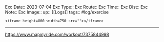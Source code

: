 Exc Date::  2023-07-04
Exc Type:: 
Exc Route:: 
Exc Time:: 
Exc Dist:: 
Exc Note:: 
Exc Image:: 
up:: [[Logs]]
tags:: #log/exercise 

`<iframe height=800 width=750 src=""></iframe>`

---



https://www.mapmyride.com/workout/7375844998